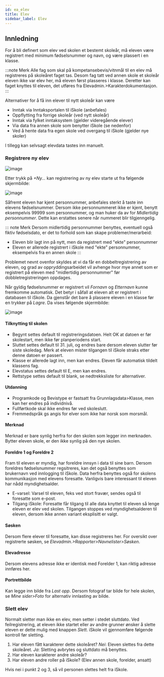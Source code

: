 ```yaml
---
id: ea_elev
title: Elev
sidebar_label: Elev
---
```

## Innledning
For å bli definert som elev ved skolen et bestemt skoleår, må eleven være registrert med minimum fødselsnummer og navn, og være plassert i en klasse.

:::note Merk
Alle fag som skal på kompetansebevis/vitnmål til en elev må registreres på skoleåret faget tas. Desom fag tatt ved annen skole et skoleår eleven ikke var elev her, må eleven først plasseres i klasse. Deretter kan faget knyttes til eleven, det utføres fra Elevadmin.>Karakterdokumentasjon.
:::

Alternativer for å få inn elever til nytt skoleår kan være

- Inntak via Inntaksportalen til iSkole (anbefales)
- Oppflytting fra forrige skoleår (ved nytt skoleår)
- Inntak via fylket inntaksystem (gjelder videregående elever)
- Via data fra annen skole som benytter iSkole (se nedenfor)
- Ved å hente data fra egen skole ved overgang til iSkole (gjelder nye skoler)

I tillegg kan selvsagt elevdata tastes inn manuelt.

### Registrere ny elev

![image](https://user-images.githubusercontent.com/80097133/121346113-fbc69300-c925-11eb-92ea-4cf69f1da3bb.png)

Etter trykk på _+Ny..._ kan registrering av ny elev starte ut fra følgende skjermbilde:

![image](https://user-images.githubusercontent.com/80097133/121347490-8b207600-c927-11eb-9b0b-93ef1ea91e18.png)

Såfremt eleven har kjent personnummer, anbefales sterkt å taste inn elevens fødselsnummer. Dersom ikke personnummeret ikke er kjent, benytt eksempelvis 99999 som personnummer, og man huker da av for _Midlertidig personnummer_. Dette kan erstattes senere når nummeret blir tilgjenngelig. 

::: note Merk
Dersom midlertidig personnummer benyttes, eventuell også fiktiv fødselsdato, er det to forhold som kan skape problemer/merarbeid:
- Eleven blir lagt inn på nytt, men da registrert med "ekte" personnummer
- Eleven er allerede registrert i iSkole med "ekte" personnummer, eksempelvis fra en annen skole
:::

Problemet nevnt ovenfor skyldes at vi da får en dobbeltregistrering av eleven, og grad av oppryddingsarbeidet vil avhenge hvor mye annet som er registrert på eleven med "midlertidig personnummer" før dobbletregistreringen oppdages.  

Når gyldig fødselsnummer er registrert vil _Fornavn_ og _Etternavn_ kunne fremkomme automatisk. Det betyr i såfall at eleven alt er registrert i databasen til iSkole. Da gjenstår det bare å plassere eleven i en klasse før en trykker på _Lagre_. Da vises følgende skjermbilde:
 
![image](https://user-images.githubusercontent.com/80097133/121496236-8ec10500-c9da-11eb-8b3e-fd1d925c17d9.png)

#### Tilknytting til skolen
- Begynt settes default til registreringsdatoen. Helt OK at datoen er før skolestart, men ikke før planperiodens start.
- Sluttet settes default til 31. juli, og endres bare dersom eleven slutter før siste skoledag. Merk at eleven mister tilgangen til iSkole straks etter denne datoen er passert.
- Klasse er allerede lagt inn, men kan endres. Eleven får automatisk tildelt klassens fag.
- Elevstatus settes default til E, men kan endres.
- Rettstype settes default til blank, se nedtrekksliste for alternativer.

#### Utdanning
- Programkode og Bevistype er fastsatt fra Grunnlagsdata>Klasse, men kan her endres på individnivå.
- Fullførtkode skal ikke endres før ved skoleslutt.
- Fremmedspråk gs angis for elver som ikke har norsk som morsmål.

#### Merknad
Merknad er bare synlig herfra for den skolen som legger inn merknaden. Bytter eleven skole, er den ikke synlig på den nye skolen.

#### Foreldre 1 og Foreldre 2
Fram til eleven er myndig, har foreldre innsyn i data til sine barn. Dersom foreldres fødselsnummer regsitreres, kan det også benyttes som brukernavn ved innlogging til iSkole.
Data herfra benyttes også for skolens kommunikasjon med elevens foresatte. Vanligvis bare interessant til eleven har nådd myndighetsalder. 
- E-varsel: Varsel til eleven, feks ved stort fravær, sendes også til foresatte som e-post.
- Tilgang iSkole: Foresatte får tilgang til alle data knyttet til eleven så lenge eleven er elev ved skolen. Tilgangen stoppes ved myndighetsalderen til eleven, dersom ikke annen variant eksplisitt er valgt.

#### Søsken
Dersom flere elever til foresatte, kan disse registreres her. For oversikt over registrerte søsken, se _Elevadmin.>Rapporter>Navnelister>Søsken_.

#### Elevadresse
Dersom elevens adresse ikke er identisk med Forelder 1, kan riktig adresse innføres her.

#### Portrettbilde
Kan legge inn bilde fra _Last opp_. Dersom fotograf tar bilde for hele skolen, se _Mine sider>Foto_ for alternativ innlasting av bilde.

### Slett elev
Normalt sletter man ikke en elev, men setter i stedet sluttdato. Ved feilregistrering, at eleven ikke startet eller av andre grunner ønsker å slette eleven er dette mulig med knappen _Slett_. iSkole vil gjennomføre følgende kontroll før sletting.
1. Har eleven fått karakterer dette skoleåret? *Nei*: Eleven slettes fra dette skoleåret. *Ja*: Sletting avbrytes og sluttdato må benyttes.
2. Har eleven karakterer andre skoleår? 
3. Har eleven andre roller på iSkole? (Elev annen skole, forelder, ansatt)

Hvis nei i punkt 2 og 3, så vil personen slettes helt fra iSkole.
